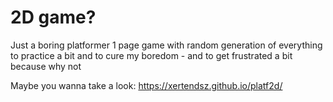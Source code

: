 # 2D game?
Just a boring platformer 1 page game with random generation of everything to practice a bit and to cure my boredom - and to get frustrated a bit because why not 

Maybe you wanna take a look: https://xertendsz.github.io/platf2d/
